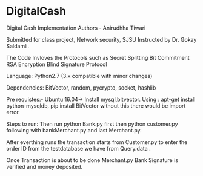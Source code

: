 # DigitalCash

Digital Cash Implementation Authors - Anirudhha Tiwari

Submitted for class project, Network security, SJSU Instructed by Dr. Gokay Saldamli.

The Code Invloves the Protocols such as Secret Splitting Bit Commitment RSA Encryption Blind Signature Protocol

Language: Python2.7 (3.x compatible with minor changes)

Dependencies: BitVector, random, pycrypto, socket, hashlib

Pre requistes:-
Ubuntu 16.04-> Install mysql,bitvector. 
Using : apt-get install python-mysqldb, pip install BitVector without this there would be import error.

Steps to run:
Then run python Bank.py first then python customer.py following with bankMerchant.py and last Merchant.py.

After everthing runs the transaction starts from Customer.py to enter the order ID from the testdatabase we have from Query.data .

Once Transaction is about to be done Merchant.py Bank Signature is verified and money deposited.
